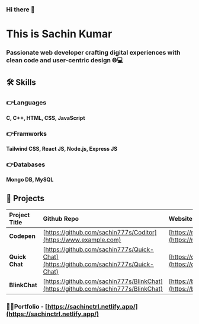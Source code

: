 ### Hi there 👋
# This is Sachin Kumar

### Passionate web developer crafting digital experiences with clean code and user-centric design 🌐💻



## 🛠 Skills
### 👉Languages
 **C, C++, HTML, CSS, JavaScript**
### 👉Framworks
**Tailwind CSS, React JS, Node.js, Express JS**
### 👉Databases
**Mongo DB, MySQL**


## 🔨 Projects


| Project Title | Github Repo     | Website   |
| :-------- | :------- | :------------------------- |
| **Codepen** | [https://github.com/sachin777s/Coditor](https://www.example.com) |  [https://mycoditor.netlify.app/](https://mycoditor.netlify.app/) |
| **Quick Chat** | [https://github.com/sachin777s/Quick-Chat](https://github.com/sachin777s/Quick-Chat) |  [https://quickchatgo.netlify.app/](https://quickchatgo.netlify.app/) |
| **BlinkChat** | [https://github.com/sachin777s/BlinkChat](https://github.com/sachin777s/BlinkChat) |  [https://blinkchats.netlify.app/chat](https://blinkchats.netlify.app/chat) |

### 👨‍💻Portfolio - [https://sachinctrl.netlify.app/](https://sachinctrl.netlify.app/)
